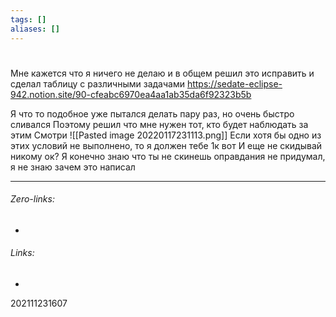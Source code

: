 ```yaml
---
tags: []
aliases: []
---
```

# 
Мне кажется что я ничего не делаю и в общем решил это исправить
и сделал таблицу с различными задачами
https://sedate-eclipse-942.notion.site/90-cfeabc6970ea4aa1ab35da6f92323b5b

Я что то подобное уже пытался делать пару раз, но очень быстро сливался
Поэтому решил что мне нужен тот, кто будет наблюдать за этим
Смотри
![[Pasted image 20220117231113.png]]
Если хотя бы одно из этих условий не выполнено, то я должен тебе 1к 
вот
И еще не скидывай никому ок?
Я конечно знаю что ты не скинешь
оправдания не придумал, я не знаю зачем это написал
___
###### Zero-links:
-
###### Links:
-

202111231607